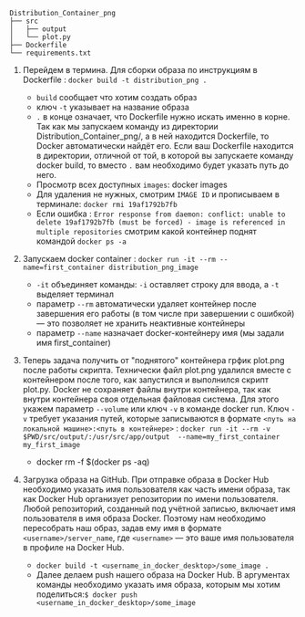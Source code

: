     Distribution_Container_png       
    ├── src     
    │   ├── output      
    │   └── plot.py     
    ├── Dockerfile      
    └── requirements.txt        


1. Перейдем в термина. Для сборки образа по инструкциям в Dockerfile : ```docker build -t distribution_png .```  
    * ```build``` сообщает что хотим создать образ
    * ключ ```-t``` указывает на название образа
    * ```.``` в конце означает, что Dockerfile нужно искать именно в корне. Так как мы запускаем команду из директории Distribution_Container_png/, а в ней находится Dockerfile, то Docker автоматически найдёт его. Если ваш Dockerfile находится в директории, отличной от той, в которой вы запускаете команду docker build, то вместо ```.``` вам необходимо будет указать путь до него.
    - Просмотр всех доступных ```images```: docker images
    - Для удаления не нужных, смотрим ```IMAGE ID``` и прописываем в терминале: ```docker rmi 19af1792b7fb```
    - Если ошибка : ```Error response from daemon: conflict: unable to delete 19af1792b7fb (must be forced) - image is referenced in multiple repositories```  смотрим какой контейнер поднят командой ```docker ps -a```
 
2. Запускаем docker container : ```docker run -it --rm --name=first_container distribution_png_image```
    * ```-it``` объединяет команды: ```-i``` оставляет строку для ввода, а ```-t``` выделяет терминал
    * параметр ```--rm``` автоматически удаляет контейнер после завершения его работы (в том числе при завершении с   ошибкой) — это позволяет не хранить неактивные контейнеры
    * параметр ```--name``` назначает docker-контейнеру имя (мы задали имя first_container)
3. Теперь задача получить от "поднятого" контейнера грфик plot.png после работы скрипта. Технически файл plot.png удалился вместе с контейнером после того, как запустился и выполнился скрипт plot.py. Docker не сохраняет файлы внутри контейнера, так как внутри контейнера своя отдельная файловая система. Для этого укажем параметр ```--volume``` или ключ ```-v``` в команде docker run. Ключ ```-v``` требует указания путей, которые записываются в формате ```<путь на локальной машине>:<путь в контейнере>``` : 
```docker run -it --rm -v $PWD/src/output/:/usr/src/app/output  --name=my_first_container my_first_image```
    * docker rm -f $(docker ps -aq)

4. Загрузка образа на GitHub. При отправке образа в Docker Hub необходимо указать имя пользователя как часть имени образа, так как Docker Hub организует репозитории по имени пользователя. Любой репозиторий, созданный под учётной записью, включает имя пользователя в имя образа Docker.
Поэтому нам необходимо пересобрать наш образ, задав ему имя в формате ```<username>/server_name```, где ```<username>``` — это ваше имя пользователя в профиле на Docker Hub. 
    * ```docker build -t <username_in_docker_desktop>/some_image .```
    * Далее делаем push нашего образа на Docker Hub. В аргументах команды необходимо указать имя образа, которым мы хотим поделиться:```$ docker push <username_in_docker_desktop>/some_image```